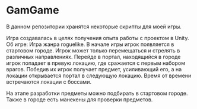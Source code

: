 # GamGame

В данном репозитории хранятся некоторые скрипты для моей игры.


Игра создавалась в целях получения опыта работы с проектом в Unity.
Об игре:
Игра жанра roguelike. В начале игры игрок появляется в стартовом городе. Игрок может только перемещаться и стрелять в различных направлениях. Перейде в портал, находящийся в городе игрок попадает в превую локацию, где сражается с первым набором врагов. Победив их игрок получает предмет, усиливающий его, а на локации открывается портал в следующую локацию. Время от времени встречаются локации с боссами. 

На этапе разработки предметы можно подбирать в стартовом городе. Также в городе есть манекены для проверки предметов.
